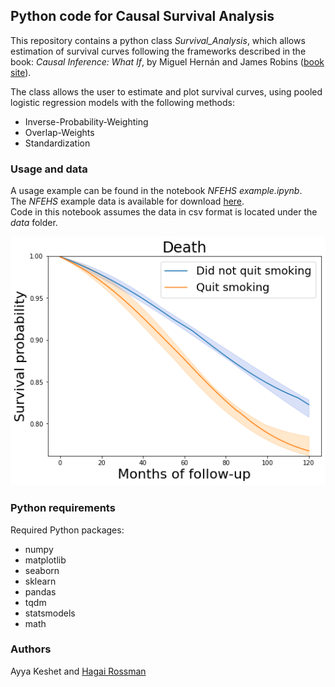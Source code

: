 ## Python code for Causal Survival Analysis

This repository contains a python class _Survival_Analysis_, which allows estimation of survival curves 
following the frameworks described in the book: _Causal Inference: What If_, by Miguel Hernán and James Robins ([book site](https://www.hsph.harvard.edu/miguel-hernan/causal-inference-book/)).

The class allows the user to estimate and plot survival curves, using pooled logistic regression models with the following methods:
* Inverse-Probability-Weighting 
* Overlap-Weights
* Standardization

### Usage and data
A usage example can be found in the notebook _NFEHS example.ipynb_. \
The _NFEHS_ example data is available for download [here](https://cdn1.sph.harvard.edu/wp-content/uploads/sites/1268/1268/20/nhefs.csv). \
Code in this notebook assumes the data in csv format is located under the _data_ folder.

![](example_survival_curves.png)

### Python requirements
Required Python packages:
* numpy
* matplotlib
* seaborn
* sklearn
* pandas
* tqdm
* statsmodels
* math

### Authors
Ayya Keshet and [Hagai Rossman](https://github.com/hrossman)

